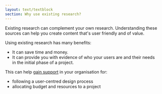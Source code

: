 ```yaml
---
layout: text/textblock
section: Why use existing research?
---
```

Existing research can complement your own research. Understanding these sources can help you create content that's user friendly and of value.

Using existing research has many benefits:
- It can save time and money. 
- It can provide you with evidence of who your users are and their needs in the initial phase of a project.

This can help [gain support](/content-strategy/start-content-strategy/senior-executive-buy-in/) in your organisation for:
- following a user-centred design process
- allocating budget and resources to a project
